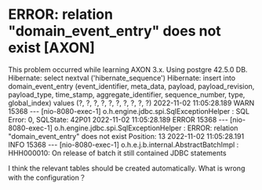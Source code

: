 
# ERROR: relation "domain_event_entry" does not exist [AXON]

This problem occurred while learning AXON 3.x. Using postgre 42.5.0 DB.
Hibernate: select nextval ('hibernate_sequence')
Hibernate: insert into domain_event_entry (event_identifier, meta_data, payload, payload_revision, payload_type, time_stamp, aggregate_identifier, sequence_number, type, global_index) values (?, ?, ?, ?, ?, ?, ?, ?, ?, ?)
2022-11-02 11:05:28.189  WARN 15368 --- [nio-8080-exec-1] o.h.engine.jdbc.spi.SqlExceptionHelper   : SQL Error: 0, SQLState: 42P01
2022-11-02 11:05:28.189 ERROR 15368 --- [nio-8080-exec-1] o.h.engine.jdbc.spi.SqlExceptionHelper   : ERROR: relation "domain_event_entry" does not exist
  Position: 13
2022-11-02 11:05:28.191  INFO 15368 --- [nio-8080-exec-1] o.h.e.j.b.internal.AbstractBatchImpl     : HHH000010: On release of batch it still contained JDBC statements

I think the relevant tables should be created automatically. What is wrong with the configuration？

        